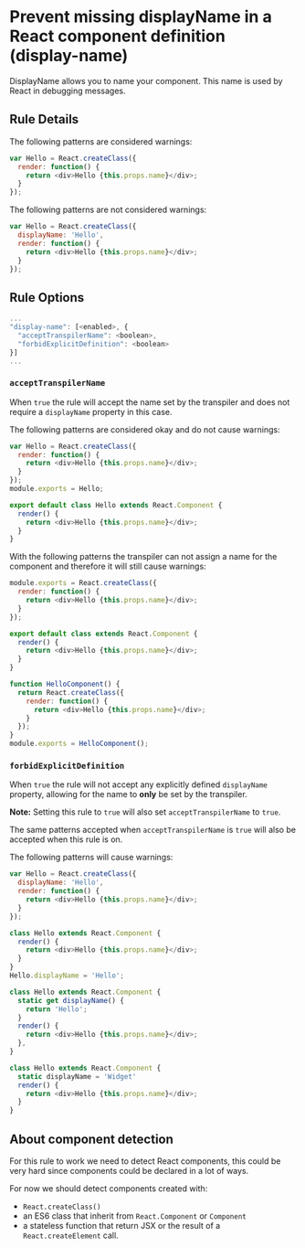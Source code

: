 # Prevent missing displayName in a React component definition (display-name)

DisplayName allows you to name your component. This name is used by React in debugging messages.

## Rule Details

The following patterns are considered warnings:

```js
var Hello = React.createClass({
  render: function() {
    return <div>Hello {this.props.name}</div>;
  }
});
```

The following patterns are not considered warnings:

```js
var Hello = React.createClass({
  displayName: 'Hello',
  render: function() {
    return <div>Hello {this.props.name}</div>;
  }
});
```

## Rule Options

```js
...
"display-name": [<enabled>, {
  "acceptTranspilerName": <boolean>,
  "forbidExplicitDefinition": <boolean>
}]
...
```

### `acceptTranspilerName`

When `true` the rule will accept the name set by the transpiler and does not require a `displayName` property in this case.

The following patterns are considered okay and do not cause warnings:

```js
var Hello = React.createClass({
  render: function() {
    return <div>Hello {this.props.name}</div>;
  }
});
module.exports = Hello;
```

```js
export default class Hello extends React.Component {
  render() {
    return <div>Hello {this.props.name}</div>;
  }
}
```

With the following patterns the transpiler can not assign a name for the component and therefore it will still cause warnings:

```js
module.exports = React.createClass({
  render: function() {
    return <div>Hello {this.props.name}</div>;
  }
});
```

```js
export default class extends React.Component {
  render() {
    return <div>Hello {this.props.name}</div>;
  }
}
```

```js
function HelloComponent() {
  return React.createClass({
    render: function() {
      return <div>Hello {this.props.name}</div>;
    }
  });
}
module.exports = HelloComponent();
```

### `forbidExplicitDefinition`

When `true` the rule will not accept any explicitly defined `displayName` property, allowing for the name to **only** be set by the transpiler.

**Note:** Setting this rule to `true` will also set `acceptTranspilerName` to `true`.

The same patterns accepted when `acceptTranspilerName` is `true` will also be accepted when this rule is on.

The following patterns will cause warnings:

```js
var Hello = React.createClass({
  displayName: 'Hello',
  render: function() {
    return <div>Hello {this.props.name}</div>;
  }
});
```

```js
class Hello extends React.Component {
  render() {
    return <div>Hello {this.props.name}</div>;
  }
}
Hello.displayName = 'Hello';
```

```js
class Hello extends React.Component {
  static get displayName() {
    return 'Hello';
  }
  render() {
    return <div>Hello {this.props.name}</div>;
  },
}
```

```js
class Hello extends React.Component {
  static displayName = 'Widget'
  render() {
    return <div>Hello {this.props.name}</div>;
  }
}
```

## About component detection

For this rule to work we need to detect React components, this could be very hard since components could be declared in a lot of ways.

For now we should detect components created with:

* `React.createClass()`
* an ES6 class that inherit from `React.Component` or `Component`
* a stateless function that return JSX or the result of a `React.createElement` call.
